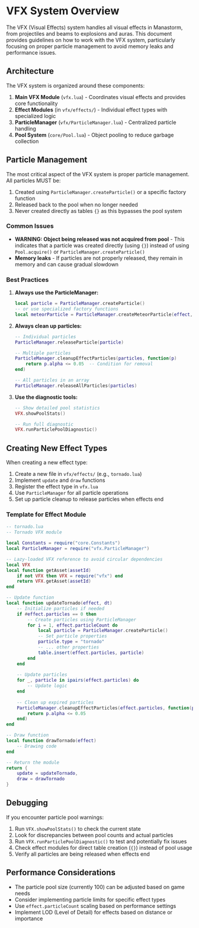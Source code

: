 # VFX System Overview

The VFX (Visual Effects) system handles all visual effects in Manastorm, from projectiles and beams to explosions and auras. This document provides guidelines on how to work with the VFX system, particularly focusing on proper particle management to avoid memory leaks and performance issues.

## Architecture

The VFX system is organized around these components:

1. **Main VFX Module** (`vfx.lua`) - Coordinates visual effects and provides core functionality
2. **Effect Modules** (in `vfx/effects/`) - Individual effect types with specialized logic
3. **ParticleManager** (`vfx/ParticleManager.lua`) - Centralized particle handling
4. **Pool System** (`core/Pool.lua`) - Object pooling to reduce garbage collection

## Particle Management

The most critical aspect of the VFX system is proper particle management. All particles MUST be:

1. Created using `ParticleManager.createParticle()` or a specific factory function
2. Released back to the pool when no longer needed
3. Never created directly as tables `{}` as this bypasses the pool system

### Common Issues

- **WARNING: Object being released was not acquired from pool** - This indicates that a particle was created directly (using `{}`) instead of using `Pool.acquire()` or `ParticleManager.createParticle()`
- **Memory leaks** - If particles are not properly released, they remain in memory and can cause gradual slowdown

### Best Practices

1. **Always use the ParticleManager:**
   ```lua
   local particle = ParticleManager.createParticle()
   -- or use specialized factory functions
   local meteorParticle = ParticleManager.createMeteorParticle(effect, offsetX, offsetY)
   ```

2. **Always clean up particles:**
   ```lua
   -- Individual particles
   ParticleManager.releaseParticle(particle)
   
   -- Multiple particles
   ParticleManager.cleanupEffectParticles(particles, function(p)
       return p.alpha <= 0.05  -- Condition for removal
   end)
   
   -- All particles in an array
   ParticleManager.releaseAllParticles(particles)
   ```

3. **Use the diagnostic tools:**
   ```lua
   -- Show detailed pool statistics
   VFX.showPoolStats()
   
   -- Run full diagnostic
   VFX.runParticlePoolDiagnostic()
   ```

## Creating New Effect Types

When creating a new effect type:

1. Create a new file in `vfx/effects/` (e.g., `tornado.lua`)
2. Implement `update` and `draw` functions
3. Register the effect type in `vfx.lua`
4. Use `ParticleManager` for all particle operations
5. Set up particle cleanup to release particles when effects end

### Template for Effect Module

```lua
-- tornado.lua
-- Tornado VFX module

local Constants = require("core.Constants")
local ParticleManager = require("vfx.ParticleManager")

-- Lazy-loaded VFX reference to avoid circular dependencies
local VFX
local function getAsset(assetId)
    if not VFX then VFX = require("vfx") end
    return VFX.getAsset(assetId)
end

-- Update function
local function updateTornado(effect, dt)
    -- Initialize particles if needed
    if #effect.particles == 0 then
        -- Create particles using ParticleManager
        for i = 1, effect.particleCount do
            local particle = ParticleManager.createParticle()
            -- Set particle properties
            particle.type = "tornado"
            -- ... other properties
            table.insert(effect.particles, particle)
        end
    end
    
    -- Update particles
    for _, particle in ipairs(effect.particles) do
        -- Update logic
    end
    
    -- Clean up expired particles
    ParticleManager.cleanupEffectParticles(effect.particles, function(p)
        return p.alpha <= 0.05
    end)
end

-- Draw function
local function drawTornado(effect)
    -- Drawing code
end

-- Return the module
return {
    update = updateTornado,
    draw = drawTornado
}
```

## Debugging

If you encounter particle pool warnings:

1. Run `VFX.showPoolStats()` to check the current state
2. Look for discrepancies between pool counts and actual particles
3. Run `VFX.runParticlePoolDiagnostic()` to test and potentially fix issues
4. Check effect modules for direct table creation (`{}`) instead of pool usage
5. Verify all particles are being released when effects end

## Performance Considerations

- The particle pool size (currently 100) can be adjusted based on game needs
- Consider implementing particle limits for specific effect types
- Use `effect.particleCount` scaling based on performance settings
- Implement LOD (Level of Detail) for effects based on distance or importance